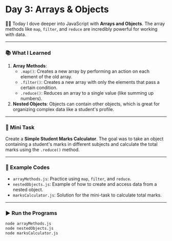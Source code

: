 # Day 3: Arrays & Objects

👨‍💻 Today I dove deeper into JavaScript with **Arrays and Objects**. The array methods like `map`, `filter`, and `reduce` are incredibly powerful for working with data.

---

### 📚 What I Learned
1.  **Array Methods**:
    * `.map()`: Creates a new array by performing an action on each element of the old array.
    * `.filter()`: Creates a new array with only the elements that pass a certain condition.
    * `.reduce()`: Reduces an array to a single value (like summing up numbers).
2.  **Nested Objects**: Objects can contain other objects, which is great for organizing complex data like a student's profile.

---

### 📝 Mini Task
Create a **Simple Student Marks Calculator**. The goal was to take an object containing a student's marks in different subjects and calculate the total marks using the `.reduce()` method.

---

### 🔑 Example Codes
* `arrayMethods.js`: Practice using `map`, `filter`, and `reduce`.
* `nestedObjects.js`: Example of how to create and access data from a nested object.
* `marksCalculator.js`: Solution for the mini-task to calculate total marks.

---

### ▶️ Run the Programs
```bash
node arrayMethods.js
node nestedObjects.js
node marksCalculator.js
